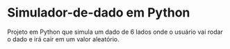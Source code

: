 # Simulador-de-dado em Python

Projeto em Python que  simula um dado de 6 lados onde o usuário vai rodar o dado e irá cair em um valor aleatório.








